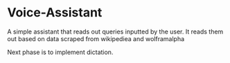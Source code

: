 # Voice-Assistant

A simple assistant that reads out queries inputted by the user. It reads them out based on data scraped from wikipediea and wolframalpha

Next phase is to implement dictation.
